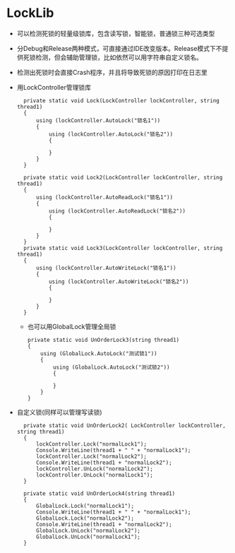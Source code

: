 # LockLib
- 可以检测死锁的轻量级锁库，包含读写锁，智能锁，普通锁三种可选类型
- 分Debug和Release两种模式，可直接通过IDE改变版本。Release模式下不提供死锁检测，但会辅助管理锁，比如依然可以用字符串自定义锁名。
- 检测出死锁时会直接Crash程序，并且将导致死锁的原因打印在日志里

- 用LockController管理锁库

        private static void Lock(LockController lockController, string thread1)
        {
            using (lockController.AutoLock("锁名1"))
            {
                using (lockController.AutoLock("锁名2"))
                {
                
                }
            }
        }

        private static void Lock2(LockController lockController, string thread1)
        {
            using (lockController.AutoReadLock("锁名1"))
            {
                using (lockController.AutoReadLock("锁名2"))
                {
                
                }
            }
        }
        private static void Lock3(LockController lockController, string thread1)
        {
            using (lockController.AutoWriteLock("锁名1"))
            {
                using (lockController.AutoWriteLock("锁名2"))
                {
                
                }
            }
        }

  - 也可以用GlobalLock管理全局锁
    
        private static void UnOrderLock3(string thread1)
        {
            using (GlobalLock.AutoLock("测试锁1"))
            {
                using (GlobalLock.AutoLock("测试锁2"))
                {
                    
                }
            }
        }

- 自定义锁(同样可以管理写读锁)

        private static void UnOrderLock2( LockController lockController, string thread1)
        {
            lockController.Lock("normalLock1");
            Console.WriteLine(thread1 + " " + "normalLock1");
            lockController.Lock("normalLock2");
            Console.WriteLine(thread1 + "normalLock2");
            lockController.UnLock("normalLock2");
            lockController.UnLock("normalLock1");
        }

        private static void UnOrderLock4(string thread1)
        {
            GlobalLock.Lock("normalLock1");
            Console.WriteLine(thread1 + " " + "normalLock1");
            GlobalLock.Lock("normalLock2");
            Console.WriteLine(thread1 + "normalLock2");
            GlobalLock.UnLock("normalLock2");
            GlobalLock.UnLock("normalLock1");
        }
  
